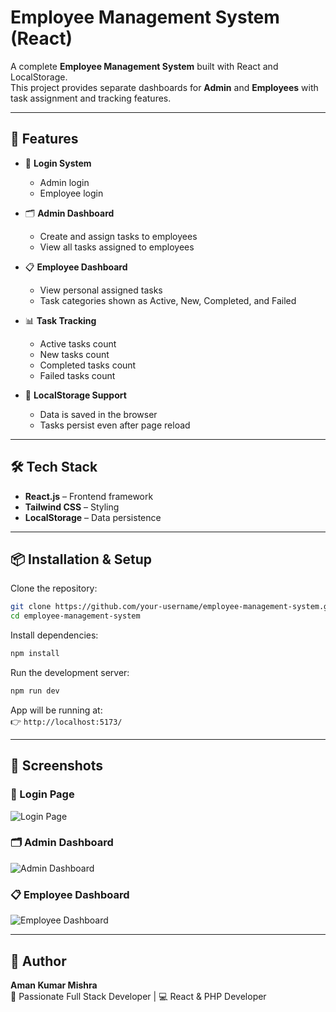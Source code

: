 # Employee Management System (React)

A complete **Employee Management System** built with React and LocalStorage.  
This project provides separate dashboards for **Admin** and **Employees** with task assignment and tracking features.  

---

## 🚀 Features

- 🔑 **Login System**  
  - Admin login  
  - Employee login  

- 🗂️ **Admin Dashboard**  
  - Create and assign tasks to employees  
  - View all tasks assigned to employees  

- 📋 **Employee Dashboard**  
  - View personal assigned tasks  
  - Task categories shown as Active, New, Completed, and Failed  

- 📊 **Task Tracking**  
  - Active tasks count  
  - New tasks count  
  - Completed tasks count  
  - Failed tasks count  

- 💾 **LocalStorage Support**  
  - Data is saved in the browser  
  - Tasks persist even after page reload  

---

## 🛠️ Tech Stack

- **React.js** – Frontend framework  
- **Tailwind CSS** – Styling  
- **LocalStorage** – Data persistence  

---

## 📦 Installation & Setup

Clone the repository:

```bash
git clone https://github.com/your-username/employee-management-system.git
cd employee-management-system
```

Install dependencies:

```bash
npm install
```

Run the development server:

```bash
npm run dev
```

App will be running at:  
👉 `http://localhost:5173/`  

---

## 📸 Screenshots

### 🔑 Login Page
![Login Page](public/screenshots/login.png)

### 🗂️ Admin Dashboard
![Admin Dashboard](public/screenshots/admin-dashboard.png)

### 📋 Employee Dashboard
![Employee Dashboard](public/screenshots/employee-dashboard.png)

---

## 👤 Author

**Aman Kumar Mishra**  
🚀 Passionate Full Stack Developer | 💻 React & PHP Developer  
